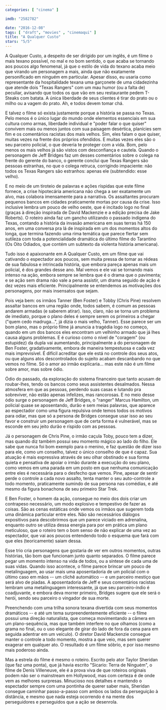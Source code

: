 ```yaml
---
categories: [ "cinema" ]

imdb: "2582782"

date: "2016-12-08"
tags: [ "draft", "movies" , "cinemaqui" ]
title: "A Qualquer Custo"
stars: "5/5"
---
```

A Qualquer Custo, a despeito de ser dirigido por um inglês, é um filme o mais texano possível, no mal e no bom sentido, o que acaba se tornando aos poucos algo fenomenal, já que o estilo de vida do texano acaba meio que virando um personagem a mais, ainda que não exatamente personificado em ninguém em particular. Apesar disso, eu usaria como representante da hospitalidade texana uma garçonete de uma cidadezinha que atende dois "Texas Rangers" com um mau humor (ou a falta de) peculiar, avisando que todos os que vão em seu restaurante pedem T-Steaks com batata. A única liberdade de seus clientes é tirar do prato ou o milho ou a vagem do prato. Ah, e todos devem tomar chá.

E talvez o filme só exista justamente porque a história se passa no Texas. Pelo menos é o único lugar do mundo onde elementos essenciais em sua cultura como armas, liberdade individual e "poder falar o que quiser" convivem mais ou menos juntos com sua paisagem desértica, planícies sem fim e os comentários racistas dos mais velhos. Sim, eles falam o que quiser, muitas vezes na frente dos próprios ofendidos. E muitas vezes eles são o seu parceiro policial, o que deveria te proteger com a vida. Bom, pelo menos os mais velhos já são vistos com desconfiança e cautela. Quando o personagem de Jeff Bridges faz um desses comentários sobre o colega na frente do gerente do banco, o gerente conclui que Texas Rangers são pessoas estranhas, no que o colega retruca, corrigindo impaciente: não todos os Texas Rangers são estranhos: apenas ele (subtendido: esse velho).

E no meio de um tiroteio de palavras e ações ríspidas que este filme fornece, a crise hipotecária americana não chega a ser exatamente um alvo, mas colabora imensamente para a narrativa. Os assaltantes procuram pequenos bancos em cidades praticamente mortas por causa da crise. Isso inclusive lembra um pouco de velho oeste, que é incitado logo no final (graças à direção inspirada de David Mackenzie e a edição precisa de Jake Roberts). O roteiro ainda faz um gancho utilizando o passado indígena do Texas, contando a história da invasão americana em suas terras há 150 anos, em uma conversa pra lá de inspirada em um dos momentos altos do longa, que termina fazendo uma rima temática que parece flertar sem sutileza com toda a potencialidade dramática do último filme do Tarantino (Os Oito Odiados, que contém um subtexto da violenta história americana).

Tudo isso é apaixonante em A Qualquer Custo, em um filme que vai cativando o espectador aos poucos, sem muita pressa de tomar as rédeas de sua fabulosa e intrincada história, que embora pareça apenas mais um policial, é dos grandes desse ano. Mal vemos e ele vai se tornando mais intenso na ação, embora sempre se lembra que é o drama que o pavimenta; e se ação sem drama não vale a pena assistir, um drama seguido de ação é dez vezes mais eficiente. Principalmente se entendemos as motivações dos personagens, por mais insensatos que sejam.

Pois veja bem: os irmãos Tanner (Ben Foster) e Tobby (Chris Pine) resolvem assaltar bancos em uma região onde, todos sabem, é comum as pessoas andarem armadas (e saberem atirar). Isso, claro, não se torna um problema de imediato, porque o plano deles é sempre serem os primeiros a chegar ("quem cedo madruga...", já dizia o mais velho, Tanner). Esse parece ser um bom plano, mas o próprio filme já anuncia a tragédia logo no começo, quando em um dos bancos eles encontram um velhinho armado que já lhes causa alguns problemas. E é curioso como o nível de "coragem" (ou estupidez) da dupla vai aumentando, principalmente a do personagem de Ben Foster, gradativamente, embora de maneira tempestuosa e cada vez mais imprevisível. É difícil acreditar que ele está no controle dos seus atos, ou que alguns atos descontrolados do sujeito acabam descanbando no que vemos no filme. Só o amor ao irmão explicaria... mas este não é um filme sobre amor, mas sobre ódio.

Ódio do passado, da exploração do sistema financeiro que tanto acusam de roubar-lhes, tendo os bancos como seus assistentes desalmados. Nessa atmosfera em que as pessoas, perdendo suas casas e lutando pra sobreviver, não estão apenas infelizes, mas rancorosas. E no meio desse ódio surge o personagem de Jeff Bridges, o "ranger" Marcus Hamilton, um policial quase se aposentando, durão e sem meias palavras, que aparece ao espectador como uma figura repulsiva onde temos todos os motivos para odiar, mas que só a persona de Bridges consegue usar isso ao seu favor e construir um personagem que de certa forma é vulnerável, mas se esconde em seu jeito durão e ríspido com as pessoas.

Já o personagem de Chris Pine, o irmão caçula Toby, pouco tem a dizer, mas quando diz também possui seu momento mágico ao lado do filho. Ele sabe que nunca foi bom exemplo para o menino, e faz questão de dizer isso para ele, como um conselho, talvez o único conselho de que é capaz. Sua atuação é mais expressiva através de seu olhar obstinado e sua forma quieta e pensativa de apoiar o irmão durante a execução do seu plano, como vemos em uma parada em um posto em que nenhuma comunicação entre eles é necessária para o desfecho que vemos. Pine, apesar de sentir perde o controle a cada novo assalto, tenta manter o seu auto-controle a todo momento, praticamente sumindo de sua persona nas comédias, e até mesmo da figura bonachona de seu primeiro Star Trek.

E Ben Foster, o homem da ação, consegue no meio dos dois criar um contrapeso necessário, um modo explosivo e tempestivo de fazer as coisas. São as cenas estáticas onde vemos os irmãos que sugerem toda uma dinâmica particular entre eles. Não são necessários diálogos expositivos para descobrirmos que um parece viciado em adrenalina, enquanto outro se utiliza dessa energia para por em prática um plano meticuloso, que o roteiro tem o bom senso de não explicar de uma vez ao espectador, que vai aos poucos entendendo todo o esquema que fará com que eles (teoricamente) saiam dessa.

Esse trio cria personagens que gostaria de ver em outros momentos, outras histórias, tão bom que funcionam junto quanto separados. O filme parece pegar um momento intenso na vida de todos, ou a síntese de cada uma de suas vidas. Quando isso acontece, o filme parece brincar um pouco de metalinguagem, ao usar mais uma aposentadoria de um policial com o último caso em mãos -- um clichê automático -- e um parceiro mestiço que será alvo de piadas. A aposentadoria de Jeff e seus comentários racistas lembram uma metalinguagem interessante, já que seu parceiro-índio é coadjuvante, e embora deva morrer primeiro, Bridges sugere que ele será o herói, sendo seu parceiro o vingador de sua morte.

Preenchendo com uma trilha sonora texana divertida com seus momentos dramáticos -- e até um tema surpreendentemente eficiente -- o filme possui uma direção naturalista, que começa movimentando a câmera em um plano-sequência, mas que também interfere no que olhamos (como a grama no final, ou o uso elegante de girar do lado de fora da cena para em seguida adentrar em um veículo). O diretor David Mackenzie consegue manter o controle a todo momento, mostra a que veio, mas sem querer exagerar em qualquer ato. O resultado é um filme sóbrio, e por isso mesmo mais poderoso ainda.

Mas a estrela do filme é mesmo o roteiro. Escrito pelo ator Taylor Sheridan (que faz uma ponta), que já havia escrito "Sicario: Terra de Ninguém", o filme de Denis Villeneuve, ele é a prova viva de que roteiros originais podem não ser o mainstream em Hollywood, mas com certeza é de onde vem as melhores surpresas. Minucioso nos detalhes e mantendo o espectador sempre com uma pontinha de querer saber mais, Sheridan consegue caminhar passo-a-passo com ambos os lados da perseguição à distância, e mesmo que nada esteja ocorrendo é na mente dos perseguidores e perseguidos que a ação se desenrola.
